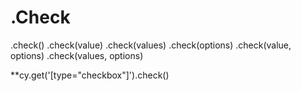 # .Check


.check()
.check(value)
.check(values)
.check(options)
.check(value, options)
.check(values, options)


**cy.get('[type="checkbox"]').check() 